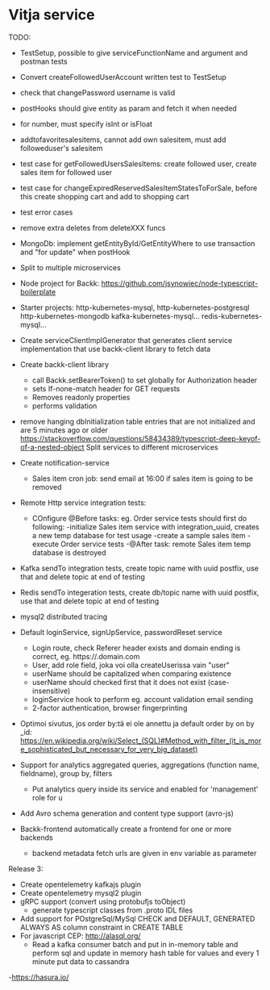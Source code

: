 # Vitja service

TODO: 
- TestSetup, possible to give serviceFunctionName and argument and postman tests
- Convert createFollowedUserAccount written test to TestSetup
- check that changePassword username is valid
- postHooks should give entity as param and fetch it when needed
- for number, must specify isInt or isFloat
- addtofavoritesalesitems, cannot add own salesitem, must add followeduser's salesitem
- test case for getFollowedUsersSalesItems: create followed user, create sales item for followed user
- test case for changeExpiredReservedSalesItemStatesToForSale, before this create shopping cart and add to shopping cart
- test error cases
- remove extra deletes from deleteXXX funcs
- MongoDb: implement getEntityById/GetEntityWhere to use transaction and "for update" when postHook

- Split to multiple microservices
- Node project for Backk: https://github.com/jsynowiec/node-typescript-boilerplate
- Starter projects:
   http-kubernetes-mysql,
   http-kubernetes-postgresql
   http-kubernetes-mongodb
   kafka-kubernetes-mysql...
   redis-kubernetes-mysql...

- Create serviceClientImplGenerator that generates client service implementation that use backk-client library
  to fetch data
- Create backk-client library
  - call Backk.setBearerToken() to set globally for Authorization header
  - sets If-none-match header for GET requests
  - Removes readonly properties
  - performs validation


- remove hanging dbInitialization table entries that are not initialized and are 5 minutes ago or older
https://stackoverflow.com/questions/58434389/typescript-deep-keyof-of-a-nested-object
Split services to different microservices
- Create notification-service
    - Sales item cron job: send email at 16:00 if sales item is going to be removed
- Remote Http service integration tests:
  - COnfigure @Before tasks: eg. Order service tests should first do following:
    -initialize Sales item service with integration_uuid, creates a new temp database for test usage
    -create a sample sales item
    -execute Order service tests
    -@After task: remote Sales item temp database is destroyed
- Kafka sendTo integration tests, create topic name with uuid postfix, use that and delete topic at end of testing
- Redis sendTo integeration tests, create db/topic name with uuid postfix, use that and delete topic at end of testing
- mysql2 distributed tracing
- Default loginService, signUpService, passwordReset service
    - Login route, check Referer header exists and domain ending is correct, eg. https://<something>.domain.com
    - User, add role field, joka voi olla createUserissa vain "user"
    - userName should be capitalized when comparing existence
    - userName should checked first that it does not exist (case-insensitive)
    - loginService hook to perform eg. account validation email sending
    - 2-factor authentication, browser fingerprinting
- Optimoi sivutus, jos order by:tä ei ole annettu ja default order by on by _id:
    https://en.wikipedia.org/wiki/Select_(SQL)#Method_with_filter_(it_is_more_sophisticated_but_necessary_for_very_big_dataset)
- Support for analytics aggregated queries, aggregations (function name, fieldname), group by, filters
    - Put analytics query inside its service and enabled for 'management' role for u
- Add Avro schema generation and content type support (avro-js)

- Backk-frontend automatically create a frontend for one or more backends
  - backend metadata fetch urls are given in env variable as parameter

Release 3:
- Create opentelemetry kafkajs plugin
- Create opentelemetry mysql2 plugin
- gRPC support (convert using protobufjs toObject)
  - generate typescript classes from .proto IDL files
- Add support for POstgreSql/MySql CHECK and DEFAULT, GENERATED ALWAYS AS column constraint in CREATE TABLE
- For javascript CEP: http://alasql.org/
  - Read a kafka consumer batch and put in in-memory table and perform sql and
    update in memory hash table for values and every 1 minute put data to cassandra
    
-https://hasura.io/
